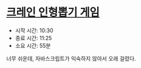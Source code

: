 # [크레인 인형뽑기 게임](https://programmers.co.kr/learn/courses/30/lessons/64061)

- 시작 시간: 10:30
- 종료 시간: 11:25
- 소요 시간: 55분

너무 쉬운데, 자바스크립트가 익숙하지 않아서 오래 걸렸다.
